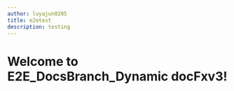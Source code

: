 ```yaml
---
author: luyajun0205
title: e2etest
description: testing
---
```


# Welcome to E2E_DocsBranch_Dynamic docFxv3!
